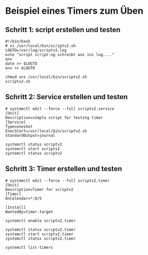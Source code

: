 # Beispiel eines Timers zum Üben 

## Schritt 1: script erstellen und testen

```
#!/bin/bash 
# vi /usr/local/bin/scriptv2.sh
LOGTO=/var/log/scriptv2.log
echo "script script-ng schreibt was ins log...." 
env
date >> $LOGTO
env >> $LOGTO
```

```
chmod u+x /usr/local/bin/scriptv2.sh
scriptv2.sh
```

## Schritt 2: Service erstellen und testen 

```
# systemctl edit --force --full scriptv2.service 
[Unit]
Description=simple script for testing timer 
[Service]
Type=oneshot
ExecStart=/usr/local/bin/scriptv2.sh
StandardOutput=journal
```

```
systemctl status scriptv2
systemctl start scriptv2
systemctl status scriptv2
```

## Schritt 3: Timer erstellen und testen 

```
# systemctl edit --force --full scriptv2.timer
[Unit]
Description=Timer for scriptv2
[Timer]
OnCalendar=*:0/5

[Install]
WantedBy=timer.target
```

```
systemctl enable scriptv2.timer

systemctl status scriptv2.timer
systemctl start scriptv2.timer
systemctl status scriptv2.timer

systemctl list-timers
```


